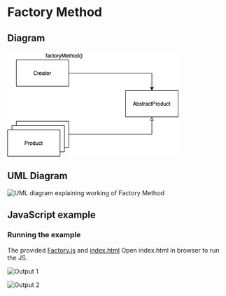 # Factory Method

## Diagram

![Diagram explaining working of Factory Method](working.png "Diagram of Factory Method")

## UML Diagram 

![UML diagram explaining working of Factory Method](uml.png=250x "UML class diagram of Factory Method")


## JavaScript example


### Running the example

The provided [Factory.js](Factory.js) and [index.html](index.html) 
Open index.html in browser to run the JS.


![Output 1](S1.png=250x "Factory Method Output 1")

![Output 2](S2.png=250x "Factory Method Output 2")


